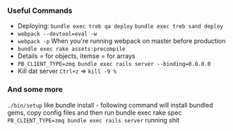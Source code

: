 ### Useful Commands
* Deploying: `bundle exec treb qa deploy`  `bundle exec treb sand deploy`
* `webpack --devtool=eval -w `
* `webpack -p` When you're running webpack on master before production
* `bundle exec rake assets:precompile`
* Details = for objects, itemse = for arrays 
* `PB_CLIENT_TYPE=zmq bundle exec rails server --binding=0.0.0.0`
* Kill dat server `Ctrl+z` => `kill -9 %`



### And some more
`./bin/setup` like bundle install -  following command will install bundled gems, copy config files and then run bundle exec rake spec 
`PB_CLIENT_TYPE=zmq bundle exec rails server` running shit
